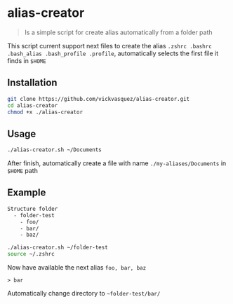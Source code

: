 # alias-creator
> Is a simple script for create alias automatically from a folder path

This script current support next files to create the alias
`.zshrc .bashrc .bash_alias .bash_profile .profile`, automatically selects the first file it finds in `$HOME`

## Installation
```bash
git clone https://github.com/vickvasquez/alias-creator.git
cd alias-creator
chmod +x ./alias-creator
```

## Usage
```bash
./alias-creator.sh ~/Documents
```
After finish, automatically create a file with name `./my-aliases/Documents` in `$HOME` path

## Example
```bash
Structure folder
  - folder-test
    - foo/
    - bar/
    - baz/
```

```bash
./alias-creator.sh ~/folder-test
source ~/.zshrc
```
Now have available the next alias `foo, bar, baz`

```
> bar
```

Automatically change directory to `~folder-test/bar/`